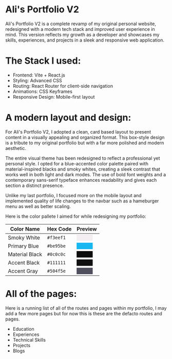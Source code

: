 # Ali's Portfolio V2

Ali's Portfolio V2 is a complete revamp of my original personal website, redesigned with a modern tech stack and improved user experience in mind. This version reflects my growth as a developer and showcases my skills, experiences, and projects in a sleek and responsive web application.

# The Stack I used:
- Frontend: Vite + React.js
- Styling: Advanced CSS
- Routing: React Router for client-side navigation
- Animations: CSS Keyframes
- Responsive Design: Mobile-first layout

# A modern layout and design:

For Ali's Portfolio V2, I adopted a clean, card based layout to present content in a visually appealing and organized format. This box-style design is a tribute to my original portfolio but with a far more polished and modern aesthetic.

The entire visual theme has been redesigned to reflect a professional yet personal style. I opted for a blue-accented color palette paired with material-inspired blacks and smoky whites, creating a sleek contrast that works well in both light and dark modes. The use of bold font weights and a contemporary sans-serif typeface enhances readability and gives each section a distinct presence.

Unlike my last portfolio, I focused more on the mobile layout and implemented quality of life changes to the navbar such as a hameburger menu as well as better scaling. 

Here is the color pallete I aimed for while redesigning my portfolio: 

| Color Name       | Hex Code   | Preview                             |
|------------------|------------|--------------------------------------|
| Smoky White      | `#f3eef1`  | <div style="width: 50px; height: 20px; background-color: #f3eef1;"></div> |
| Primary Blue     | `#be95be`  | <div style="width: 50px; height: 20px; background-color: #17b7f2;"></div> |
| Material Black   | `#0c0c0c`  | <div style="width: 50px; height: 20px; background-color: #0c0c0c;"></div> |
| Accent Black     | `#111111`  | <div style="width: 50px; height: 20px; background-color: #111111;"></div> |
| Accent Gray      | `#504f5e`  | <div style="width: 50px; height: 20px; background-color: #504f5e;"></div> |

# All of the pages:

Here is a running list of all of the routes and pages within my portfolio, I may add a few more pages but for now this is these are the defacto routes and pages. 

- Education 
- Experiences 
- Technical Skills
- Projects
- Blogs

